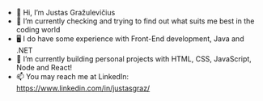 - 👋 Hi, I’m Justas Gražulevičius
- 👀 I’m currently checking and trying to find out what suits me best in the coding world
- 🖥️ I do have some experience with Front-End development, Java and .NET 
- 🌱 I’m currently building personal projects with HTML, CSS, JavaScript, Node and React!
- 📫 You may reach me at LinkedIn: https://www.linkedin.com/in/justasgraz/
